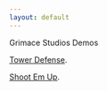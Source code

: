 ```yaml
---
layout: default
---
```

Grimace Studios Demos

[Tower Defense](https://fromagery.github.io/TowerDefense2/).

[Shoot Em Up](https://fromagery.github.io/ShootEmUp/).
